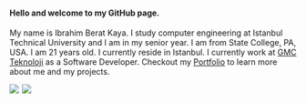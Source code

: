 #### Hello and welcome to my GitHub page.

My name is Ibrahim Berat Kaya. I study computer engineering at Istanbul Technical University and I am in my senior year. I am from State College, PA, USA. I am 21 years old. I currently reside in Istanbul. I currently work at [GMC Teknoloji](http://www.gmcteknoloji.com/) as a Software Developer. Checkout my [Portfolio](https://iberatkaya.github.io/#/) to learn more about me and my projects.

<div style="display: flex; flexDirection: row"}>
<img align="left" src="https://github-readme-stats.vercel.app/api?username=iberatkaya&hide=prs,issues&show_icons=true" />
<img align="right" src="https://github-readme-stats.vercel.app/api/top-langs/?username=iberatkaya" />
</div>

